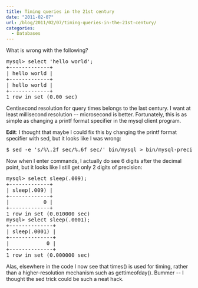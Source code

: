 ```yaml
---
title: Timing queries in the 21st century
date: "2011-02-07"
url: /blog/2011/02/07/timing-queries-in-the-21st-century/
categories:
  - Databases
---
```

What is wrong with the following?

<pre>mysql&gt; select 'hello world';
+-------------+
| hello world |
+-------------+
| hello world | 
+-------------+
1 row in set (0.00 sec)
</pre>

Centisecond resolution for query times belongs to the last century. I want at least millisecond resolution -- microsecond is better. Fortunately, this is as simple as changing a printf format specifier in the mysql client program.

**Edit**: I thought that maybe I could fix this by changing the printf format specifier with sed, but it looks like I was wrong:

<pre>$ sed -e 's/%\.2f sec/%.6f sec/' bin/mysql &gt; bin/mysql-precision</pre>

Now when I enter commands, I actually do see 6 digits after the decimal point, but it looks like I still get only 2 digits of precision:

<pre>mysql> select sleep(.009);
+-------------+
| sleep(.009) |
+-------------+
|           0 |
+-------------+
1 row in set (0.010000 sec)
mysql> select sleep(.0001);
+--------------+
| sleep(.0001) |
+--------------+
|            0 |
+--------------+
1 row in set (0.000000 sec)
</pre>

Alas, elsewhere in the code I now see that times() is used for timing, rather than a higher-resolution mechanism such as gettimeofday(). Bummer -- I thought the sed trick could be such a neat hack.
